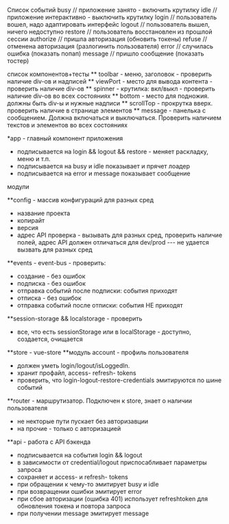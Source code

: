 Список событий
busy // приложение занято - включить крутилку
idle // приложение интерактивно - выключить крутилку
login  // пользователь вошел, надо адаптировать интерфейс
logout // пользователь вышел, ничего недоступно
restore // пользователь восстановлен из прошлой сессии
authorize // пришла авторизация (обновить токены)
refuse // отменена авторизация (разлогинить пользователя)
error // случилась ошибка (показать попап)
message // пришло сообщение (показать тостер)

список компонентов+тесты
** toolbar - меню, заголовок - проверить наличие div-ов и надписей
** viewPort - место для вывода контента - проверить наличие div-ов
** spinner - крутилка: вкл/выкл - проверить наличие div-ов во всех состояниях
** bottom - место для подножия. должны быть div-ы и нужные надписи
** scrollTop - прокрутка вверх. проверить наличие в странице элементов
** message - панелька с сообщением. Должна включаться и выключаться. Проверить наличием текстов и элементов во всех состояниях


*app - главный компонент приложения
  - подписывается на login && logout && restore - меняет раскладку, меню и т.п.
  - подписывается на busy и idle показывает и прячет лоадер
  - подписывается на error и message показывает сообщение

модули

**config - массив конфигураций для разных сред
 - название проекта
 - копирайт
 - версия
 - адрес API
 проверка - вызывать для разных сред, проверить наличие полей,
 адрес API должен отличаться для dev/prod
 --- не удается вызвать для разных сред

**events - event-bus - проверить:
 - создание - без ошибок
 - подписка - без ошибок
 - отправка событий после подписки: события приходят
 - отписка - без ошибок
 - отправка событий после отписки: события НЕ приходят

**session-storage && localstorage - проверить
 - все, что есть sessionStorage или в localStorage - доступно, создается, очищается

**store - vue-store
**модуль account - профиль пользователя
  - должен уметь login/logout/isLoggedIn.
  - хранит профайл, access- refresh- tokens
  - проверить, что login-logout-restore-credentials эмитируются по шине событий

**router - маршрутизатор. Подключен к store, знает о наличии пользователя
  - не некторые пути пускает без авторизавции
  - на прочие - только с авторизацией

**api - работа с API бэкенда
  - подписывается на события login && logout
  - в зависимости от credential/logout приспосабливает параметры запроса
  - сохраняет и access- и refresh- tokens
  - при обращении к чему-то эмитирует busy и idle
  - при возвращении ошибки эмитирует error
  - при сбое авторизации (ошибка 401) использует refreshtoken для обновления токена и повтора запроса
  - при получении message эмитирует message


